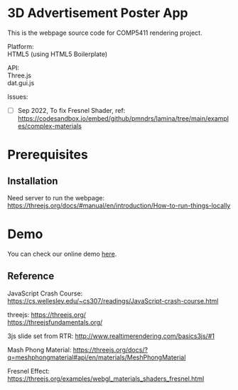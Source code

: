 # 3D Advertisement Poster App
This is the webpage source code for COMP5411 rendering project.  
  
Platform:  
HTML5 (using HTML5 Boilerplate)  
  
API:   
Three.js  
dat.gui.js

Issues:

- [ ] Sep 2022, To fix Fresnel Shader, ref: https://codesandbox.io/embed/github/pmndrs/lamina/tree/main/examples/complex-materials

# Prerequisites
## Installation  
Need server to run the webpage:
https://threejs.org/docs/#manual/en/introduction/How-to-run-things-locally

# Demo
You can check our online demo [here](https://ychengw.student.ust.hk/ad-transfer/).

## Reference
  
JavaScript Crash Course: https://cs.wellesley.edu/~cs307/readings/JavaScript-crash-course.html
  
threejs: https://threejs.org/  
https://threejsfundamentals.org/
  
3js slide set from RTR: http://www.realtimerendering.com/basics3js/#1
  
Mash Phong Material: https://threejs.org/docs/?q=meshphongmaterial#api/en/materials/MeshPhongMaterial
  
Fresnel Effect: https://threejs.org/examples/webgl_materials_shaders_fresnel.html

